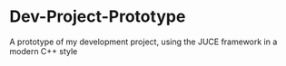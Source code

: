 # Dev-Project-Prototype
A prototype of my development project, using the JUCE framework in a modern C++ style
